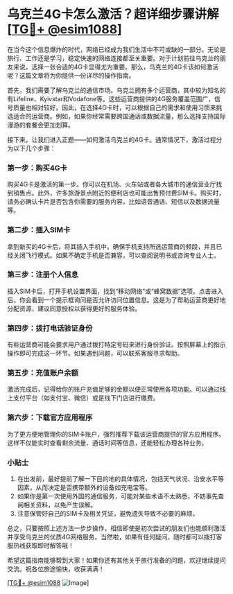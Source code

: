 # 乌克兰4G卡怎么激活？超详细步骤讲解[[TG💪+ @esim1088](https://t.me/s/esim1088)]

在当今这个信息爆炸的时代，网络已经成为我们生活中不可或缺的一部分。无论是旅行、工作还是学习，稳定快速的网络连接都至关重要。对于计划前往乌克兰的朋友来说，选择一张合适的4G卡显得尤为重要。那么，乌克兰的4G卡该如何激活呢？这篇文章将为你提供一份详尽的操作指南。

首先，我们需要了解乌克兰的通信市场。乌克兰拥有多个运营商，其中较为知名的有Lifeline、Kyivstar和Vodafone等。这些运营商提供的4G服务覆盖范围广，信号质量也相对较好。因此，在选择4G卡时，可以根据自己的需求和使用习惯来挑选适合的运营商。例如，如果你经常需要跨国通话或数据流量，那么选择支持国际漫游的套餐会更加划算。

接下来，让我们进入正题——如何激活乌克兰的4G卡。通常情况下，激活过程分为以下几个步骤：

### 第一步：购买4G卡

购买4G卡是激活的第一步。你可以在机场、火车站或者各大城市的通信营业厅找到销售点。此外，许多旅游景点附近的便利店也可能出售预付费SIM卡。购买时，请务必确认卡片是否包含你需要的服务内容，比如语音通话、短信以及数据流量等。

### 第二步：插入SIM卡

拿到新买的4G卡后，将其插入手机中。确保手机支持所选运营商的频段，并且已经关闭飞行模式。如果不确定手机是否兼容，可以查阅说明书或咨询专业人士。

### 第三步：注册个人信息

插入SIM卡后，打开手机设置界面，找到“移动网络”或“蜂窝数据”选项。点击进入后，你会看到一个提示框询问是否允许访问位置信息。这是为了帮助运营商更好地分配资源，建议同意授权以获得更好的服务体验。

### 第四步：拨打电话验证身份

有些运营商可能会要求用户通过拨打特定号码来进行身份验证。按照屏幕上的指示操作即可完成这一环节。如果遇到问题，可以联系客服寻求帮助。

### 第五步：充值账户余额

激活完成后，记得给你的账户充值足够的金额以便正常使用各项功能。可以通过线上支付平台（如支付宝、微信）或是线下门店进行缴费。

### 第六步：下载官方应用程序

为了更方便地管理你的SIM卡账户，强烈推荐下载该运营商提供的官方应用程序。这样不仅能实时查看剩余流量、通话时间等信息，还能轻松办理各种业务。

### 小贴士

1. 在出发前，最好提前了解一下目的地的具体情况，包括天气状况、治安水平等因素，从而决定是否携带额外的设备如充电宝等。
2. 如果你是第一次使用外国的通信服务，可能对某些术语不太熟悉，不妨事先查阅相关资料，以免产生误解。
3. 注意保管好自己的SIM卡及相关凭证，避免遗失导致不必要的麻烦。

总之，只要按照上述方法一步步操作，相信即使是初次尝试的朋友们也能顺利激活并享受乌克兰的优质4G网络服务。当然啦，如果有任何疑问，随时都可以拨打客服热线获取即时解答哦！

希望这篇指南能够帮到大家！如果你还有其他关于旅行准备的问题，欢迎继续提问交流。祝各位旅途愉快，收获满满！

[[TG💪+ @esim1088](https://t.me/s/esim1088) ![Image](https://i.postimg.cc/4NQfJmqS/Snipaste-2025-05-13-00-14-12.png)]